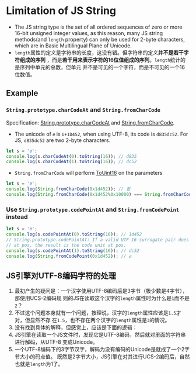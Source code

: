 # Limitation of JS String
* The JS string type is the set of all ordered sequences of zero or more 16-bit
unsigned integer values, as this reason, many JS string methods(and `length`
property) can only be used for 2-byte characters, which are in Basic
Multilingual Plane of Unicode.
* `length`属性的定义是字符串的长度，这没有错。但字符串的定义**并不是若干字符组成的序列**
，而是**若干用来表示字符的16位值组成的序列**。`length`统计的是序列中单元的总数，但单元
并不是可见的一个字符，而是不可见的一个16位数值。


## Example
### `String.prototype.charCodeAt` and `String.fromCharCode`
Specification:  [String.prototype.charCodeAt](https://tc39.github.io/ecma262/#sec-string.prototype.charcodeat)
and [String.fromCharCode](https://tc39.github.io/ecma262/#sec-string.fromcharcode).
* The unicode of `𝑒` is `U+1D452`, when using UTF-8, its code is `d835dc52`. For
JS, `d835dc52` are two 2-byte characters.
```js
let s = '𝑒';
console.log(s.charCodeAt(0).toString(16)); // d835
console.log(s.charCodeAt(1).toString(16)); // dc52
```
* `String.fromCharCode` will perform [ToUint16](https://tc39.github.io/ecma262/#sec-touint16) on the parameters
```js
let s = '𝑒';
console.log(String.fromCharCode(0x1d452)); // 푒
console.log(String.fromCharCode(0x1d452%0x10000) === String.fromCharCode(0x1d452)); // true
```

### Use `String.prototype.codePointAt` and `String.fromCodePoint` instead
```js
let s = '𝑒';
console.log(s.codePointAt(0).toString(16)); // 1d452
// String.prototype.codePointAt: If a valid UTF-16 surrogate pair does not begin
// at pos, the result is the code unit at pos.
console.log(s.codePointAt(1).toString(16)); // dc52
console.log(String.fromCodePoint(0x1d452)); // 𝑒
```


## JS引擎对UTF-8编码字符的处理
1. 最初产生的疑问是：一个汉字使用UTF-8编码后是3字节（极少数是4字节），那使用UCS-2编码规
则的JS在读取这个汉字的`length`属性时为什么是`1`而不是`2`？
2. 不过这个问题本身就有一个问题，按理说，汉字的`length`属性应该是`1.5`才对，但显然不存
在`1.5`，也不存在两个汉字的`length`属性是`3`的情况。
3. 没有找到具体的解释，但感觉上，应该是下面的逻辑：
4. JS引擎在读取一个JS文件时，发现它是UTF-8编码，然后就对里面的字符串进行解码，从UTF-8
变成Unicode。
5. 一个UTF-8编码下的3字节汉字，解码为没有编码的Unicode是就成了一个2字节大小的码点值。
既然是2字节大小，JS引擎在对其进行UCS-2编码后，自然也就是`length`为1了。
